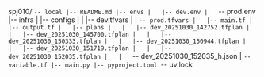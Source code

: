 spj010/
`-- local
    |-- README.md
    |-- envs
    |   |-- dev.env
    |   `-- prod.env
    |-- infra
    |   |-- configs
    |   |   |-- dev.tfvars
    |   |   `-- prod.tfvars
    |   |-- main.tf
    |   |-- output.tf
    |   |-- plans
    |   |   |-- dev_20251030_142752.tfplan
    |   |   |-- dev_20251030_145700.tfplan
    |   |   |-- dev_20251030_150333.tfplan
    |   |   |-- dev_20251030_150944.tfplan
    |   |   |-- dev_20251030_151719.tfplan
    |   |   |-- dev_20251030_152035.tfplan
    |   |   `-- dev_20251030_152035_h.json
    |   `-- variable.tf
    |-- main.py
    |-- pyproject.toml
    `-- uv.lock
